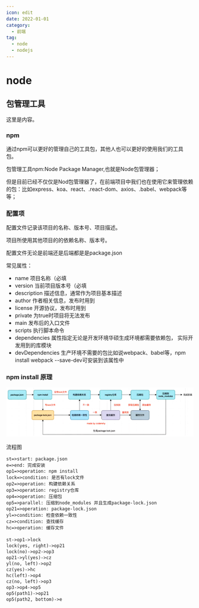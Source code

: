 ```yaml
---
icon: edit
date: 2022-01-01
category:
  - 前端
tag:
  - node
  - nodejs
---
```


# node

## 包管理工具

这里是内容。

### npm
通过npm可以更好的管理自己的工具包，其他人也可以更好的使用我们的工具包。

包管理工具npm:Node Package Manager,也就是Node包管理器；

但是目前已经不仅仅是Nod包管理器了，在前端项目中我们也在使用它来管理依赖的包：比如express、koa、react、.react-dom、axios、.babel、webpack等等；

### 配置项
配置文件记录该项目的名称、版本号、项目描述。

项目所使用其他项目的的依赖名称、版本号。

配置文件无论是前端还是后端都是是package.json

常见属性：
- name 项目名称（必填
- version 当前项目版本号（必填
- description 描述信息，通常作为项目基本描述
- author 作者相关信息，发布时用到
- license 开源协议，发布时用到
- private 为true时项目将无法发布
- main 发布后的入口文件
- scripts 执行脚本命令
- dependencies 属性指定无论是开发环境华硕生成环境都需要依赖包， 实际开发用到的库模块
- devDependencies 生产环境不需要的包比如说webpack、babel等，npm install webpack --save-dev可安装到该属性中

### npm install 原理

![npm install 执行逻辑图](/assets/img/npminstall.png "npm install 执行逻辑图")

流程图
```flow
st=>start: package.json
e=>end: 完成安装
op1=>operation: npm install
lock=>condition: 是否有lock文件
op2=>operation: 构建依赖关系
op3=>operation: registry仓库
op4=>operation: 压缩包
op5=>parallel: 压缩到node_modules 并且生成package-lock.json
op21=>operation: package-lock.json
yl=>condition: 检查依赖一致性
cz=>condition: 查找缓存
hc=>operation: 缓存文件

st->op1->lock
lock(yes, right)->op21
lock(no)->op2->op3
op21->yl(yes)->cz
yl(no, left)->op2
cz(yes)->hc
hc(left)->op4
cz(no, left)->op3
op3->op4->op5
op5(path1)->op21
op5(path2, bottom)->e
```